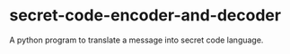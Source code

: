# secret-code-encoder-and-decoder
A python program to translate a message into secret code language.
